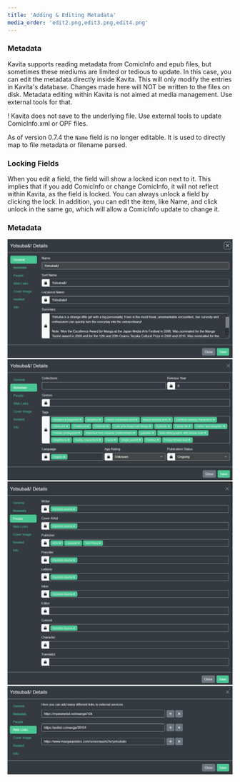 ```yaml
---
title: 'Adding & Editing Metadata'
media_order: 'edit2.png,edit3.png,edit4.png'
---
```


### Metadata
Kavita supports reading metadata from ComicInfo and epub files, but sometimes these mediums are limited or tedious to update. In this case, you can edit the metadata directly inside Kavita. This will only modify the entries in Kavita's database. Changes made here will NOT be written to the files on disk. Metadata editing within Kavita is not aimed at media management. Use external tools for that.

! Kavita does not save to the underlying file. Use external tools to update ComicInfo.xml or OPF files. 

As of version 0.7.4 the `Name` field is no longer editable. It is used to directly map to file metadata or filename parsed.

### Locking Fields
When you edit a field, the field will show a locked icon next to it. This implies that if you add ComicInfo or change ComicInfo, it will not reflect within Kavita, as the field is locked. You can always unlock a field by clicking the lock. In addition, you can edit the item, like Name, and click unlock in the same go, which will allow a ComicInfo update to change it.

### Metadata
![edit1](edit1.png "edit1")
![edit2](edit2.png "edit2")
![edit3](edit3.png "edit3")
![edit4](edit4.png "edit4")